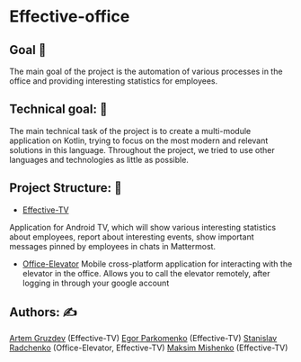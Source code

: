 # Effective-office

## Goal :dart:

The main goal of the project is the automation of various processes in the office and providing
interesting statistics for employees.

## Technical goal: :wrench:

The main technical task of the project is to create a multi-module application on Kotlin,
trying to focus on the most modern and relevant solutions in this language. Throughout the project,
we tried to use other languages and
technologies as little as possible.

## Project Structure: :dizzy:

* [Effective-TV](https://github.com/effectivemade/labs-office-elevator/tree/feature/docs/tv-app/effecticeTV)

Application for Android TV, which will show various interesting statistics about
employees, report about interesting events, show important messages pinned by employees in chats in
Mattermost.

* [Office-Elevator](https://github.com/effectivemade/labs-office-elevator/tree/effective_tv/mobile-app)
  Mobile cross-platform application for interacting with the elevator in the office. Allows you to
  call the elevator remotely, after logging in through your google account

## Authors: :writing_hand:

[Artem Gruzdev](https://github.com/gull192) (Effective-TV)
[Egor Parkomenko](https://github.com/1MPULSEONE) (Effective-TV)
[Stanislav Radchenko](https://github.com/Radch-enko) (Office-Elevator, Effective-TV)
[Maksim Mishenko](https://github.com/UserNameMax) (Effective-TV)